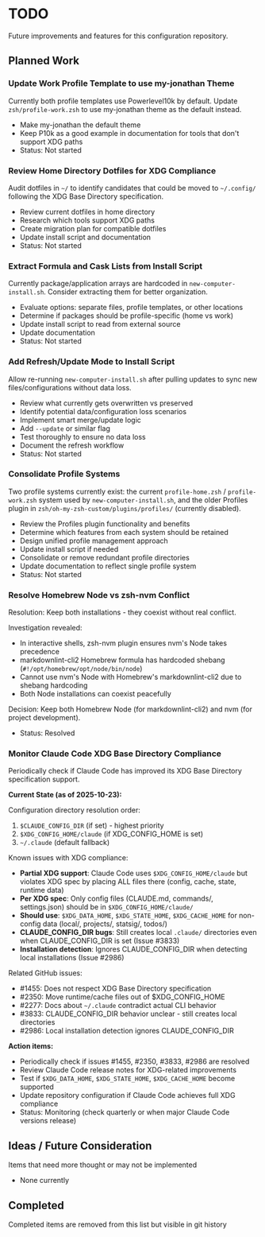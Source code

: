 # TODO

Future improvements and features for this configuration repository.

## Planned Work

### Update Work Profile Template to use my-jonathan Theme

Currently both profile templates use Powerlevel10k by default. Update `zsh/profile-work.zsh` to use my-jonathan theme as the default instead.

- Make my-jonathan the default theme
- Keep P10k as a good example in documentation for tools that don't support XDG paths
- Status: Not started

### Review Home Directory Dotfiles for XDG Compliance

Audit dotfiles in `~/` to identify candidates that could be moved to `~/.config/` following the XDG Base Directory specification.

- Review current dotfiles in home directory
- Research which tools support XDG paths
- Create migration plan for compatible dotfiles
- Update install script and documentation
- Status: Not started

### Extract Formula and Cask Lists from Install Script

Currently package/application arrays are hardcoded in `new-computer-install.sh`. Consider extracting them for better organization.

- Evaluate options: separate files, profile templates, or other locations
- Determine if packages should be profile-specific (home vs work)
- Update install script to read from external source
- Update documentation
- Status: Not started

### Add Refresh/Update Mode to Install Script

Allow re-running `new-computer-install.sh` after pulling updates to sync new files/configurations without data loss.

- Review what currently gets overwritten vs preserved
- Identify potential data/configuration loss scenarios
- Implement smart merge/update logic
- Add `--update` or similar flag
- Test thoroughly to ensure no data loss
- Document the refresh workflow
- Status: Not started

### Consolidate Profile Systems

Two profile systems currently exist: the current `profile-home.zsh` / `profile-work.zsh` system used by `new-computer-install.sh`, and the older Profiles plugin in `zsh/oh-my-zsh-custom/plugins/profiles/` (currently disabled).

- Review the Profiles plugin functionality and benefits
- Determine which features from each system should be retained
- Design unified profile management approach
- Update install script if needed
- Consolidate or remove redundant profile directories
- Update documentation to reflect single profile system
- Status: Not started

### Resolve Homebrew Node vs zsh-nvm Conflict

Resolution: Keep both installations - they coexist without real conflict.

Investigation revealed:
- In interactive shells, zsh-nvm plugin ensures nvm's Node takes precedence
- markdownlint-cli2 Homebrew formula has hardcoded shebang (`#!/opt/homebrew/opt/node/bin/node`)
- Cannot use nvm's Node with Homebrew's markdownlint-cli2 due to shebang hardcoding
- Both Node installations can coexist peacefully

Decision: Keep both Homebrew Node (for markdownlint-cli2) and nvm (for project development).

- Status: Resolved

### Monitor Claude Code XDG Base Directory Compliance

Periodically check if Claude Code has improved its XDG Base Directory specification support.

**Current State (as of 2025-10-23):**

Configuration directory resolution order:
1. `$CLAUDE_CONFIG_DIR` (if set) - highest priority
2. `$XDG_CONFIG_HOME/claude` (if XDG_CONFIG_HOME is set)
3. `~/.claude` (default fallback)

Known issues with XDG compliance:
- **Partial XDG support**: Claude Code uses `$XDG_CONFIG_HOME/claude` but violates XDG spec by placing ALL files there (config, cache, state, runtime data)
- **Per XDG spec**: Only config files (CLAUDE.md, commands/, settings.json) should be in `$XDG_CONFIG_HOME/claude/`
- **Should use**: `$XDG_DATA_HOME`, `$XDG_STATE_HOME`, `$XDG_CACHE_HOME` for non-config data (local/, projects/, statsig/, todos/)
- **CLAUDE_CONFIG_DIR bugs**: Still creates local `.claude/` directories even when CLAUDE_CONFIG_DIR is set (Issue #3833)
- **Installation detection**: Ignores CLAUDE_CONFIG_DIR when detecting local installations (Issue #2986)

Related GitHub issues:
- #1455: Does not respect XDG Base Directory specification
- #2350: Move runtime/cache files out of $XDG_CONFIG_HOME
- #2277: Docs about `~/.claude` contradict actual CLI behavior
- #3833: CLAUDE_CONFIG_DIR behavior unclear - still creates local directories
- #2986: Local installation detection ignores CLAUDE_CONFIG_DIR

**Action items:**
- Periodically check if issues #1455, #2350, #3833, #2986 are resolved
- Review Claude Code release notes for XDG-related improvements
- Test if `$XDG_DATA_HOME`, `$XDG_STATE_HOME`, `$XDG_CACHE_HOME` become supported
- Update repository configuration if Claude Code achieves full XDG compliance
- Status: Monitoring (check quarterly or when major Claude Code versions release)

## Ideas / Future Consideration

Items that need more thought or may not be implemented

- None currently

## Completed

Completed items are removed from this list but visible in git history
